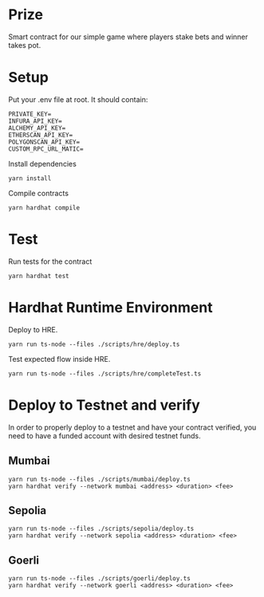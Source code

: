 # Prize

Smart contract for our simple game where players stake bets and winner takes pot.

# Setup

Put your .env file at root. It should contain:

```env
PRIVATE_KEY=
INFURA_API_KEY=
ALCHEMY_API_KEY=
ETHERSCAN_API_KEY=
POLYGONSCAN_API_KEY=
CUSTOM_RPC_URL_MATIC=
```

Install dependencies

```shell
yarn install
```

Compile contracts

```shell
yarn hardhat compile
```

# Test

Run tests for the contract

```shell
yarn hardhat test
```

# Hardhat Runtime Environment

Deploy to HRE.

```shell
yarn run ts-node --files ./scripts/hre/deploy.ts
```

Test expected flow inside HRE.

```shell
yarn run ts-node --files ./scripts/hre/completeTest.ts
```

# Deploy to Testnet and verify

In order to properly deploy to a testnet and have your contract verified, you need to have a funded account with desired testnet funds.

## Mumbai

```shell
yarn run ts-node --files ./scripts/mumbai/deploy.ts
yarn hardhat verify --network mumbai <address> <duration> <fee>
```

## Sepolia

```shell
yarn run ts-node --files ./scripts/sepolia/deploy.ts
yarn hardhat verify --network sepolia <address> <duration> <fee>
```

## Goerli

```shell
yarn run ts-node --files ./scripts/goerli/deploy.ts
yarn hardhat verify --network goerli <address> <duration> <fee>
```
